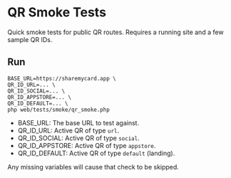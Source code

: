 # QR Smoke Tests

Quick smoke tests for public QR routes. Requires a running site and a few sample QR IDs.

## Run

```
BASE_URL=https://sharemycard.app \
QR_ID_URL=... \
QR_ID_SOCIAL=... \
QR_ID_APPSTORE=... \
QR_ID_DEFAULT=... \
php web/tests/smoke/qr_smoke.php
```

- BASE_URL: The base URL to test against.
- QR_ID_URL: Active QR of type `url`.
- QR_ID_SOCIAL: Active QR of type `social`.
- QR_ID_APPSTORE: Active QR of type `appstore`.
- QR_ID_DEFAULT: Active QR of type `default` (landing).

Any missing variables will cause that check to be skipped.
